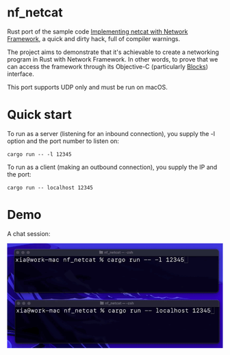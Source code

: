 # nf_netcat

Rust port of the sample code [Implementing netcat with Network Framework](https://developer.apple.com/documentation/network/implementing_netcat_with_network_framework),
a quick and dirty hack, full of compiler warnings.

The project aims to demonstrate that it's achievable to create a networking program in Rust with Network Framework.
In other words, to prove that we can access the framework through its Objective-C (particularly [Blocks](https://clang.llvm.org/docs/Block-ABI-Apple.html)) interface.

This port supports UDP only and must be run on macOS.

# Quick start

To run as a server (listening for an inbound connection),
you supply the -l option and the port number to listen on:

```
cargo run -- -l 12345
```

To run as a client (making an outbound connection), you supply the IP and the port:

```
cargo run -- localhost 12345
```

# Demo

A chat session:

![](dingdingdangdangding.gif)
